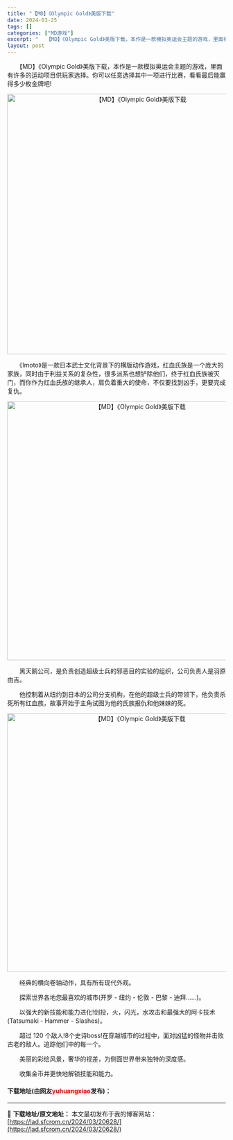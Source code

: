 ```yaml
---
title: "【MD】《Olympic Gold》美版下载"
date: 2024-03-25
tags: []
categories: ["MD游戏"]
excerpt: "　　【MD】《Olympic Gold》美版下载，本作是一款模拟奥运会主题的游戏，里面有许多的运动项目供玩家选择。你可以任意选择其中一项进行比赛，看看最后能赢得多少枚金牌吧! 　　《Imoto》是一款日本武士文化背景下的横版动作游戏，红血氏族是一个庞大的家族，同时由于利益关系的复杂性，很多派系也想铲&hellip;"
layout: post
---
```


 <p>　　【MD】《Olympic Gold》美版下载，本作是一款模拟奥运会主题的游戏，里面有许多的运动项目供玩家选择。你可以任意选择其中一项进行比赛，看看最后能赢得多少枚金牌吧!</p> <p align="center"><img align="" border="0" src="https://lad.sfcrom.cn/wp-content/uploads/2024/03/20240325_660110180f5e5.png" width="601" alt="【MD】《Olympic Gold》美版下载" /></p> <p>　　《Imoto》是一款日本武士文化背景下的横版动作游戏，红血氏族是一个庞大的家族，同时由于利益关系的复杂性，很多派系也想铲除他们，终于红血氏族被灭门，而你作为红血氏族的继承人，肩负着重大的使命，不仅要找到凶手，更要完成复仇。</p> <p align="center"><img align="" border="0" src="https://lad.sfcrom.cn/wp-content/uploads/2024/03/20240325_660110191bec5.png" width="598" alt="【MD】《Olympic Gold》美版下载" /></p> <p>　　黑天鹅公司，是负责创造超级士兵的邪恶目的实验的组织，公司负责人是羽原由吉。</p> <p>　　他控制着从纽约到日本的公司分支机构，在他的超级士兵的带领下，他负责杀死所有红血族，故事开始于主角试图为他的氏族报仇和他妹妹的死。</p> <p align="center"><img align="" border="0" src="https://lad.sfcrom.cn/wp-content/uploads/2024/03/20240325_6601101a4b200.png" width="597" alt="【MD】《Olympic Gold》美版下载" /></p> <p>　　经典的横向卷轴动作，具有所有现代外观。</p> <p>　　探索世界各地您最喜欢的城市(开罗 - 纽约 - 伦敦 - 巴黎 - 迪拜......)。</p> <p>　　以强大的新技能和能力进化!剑投，火，闪光，水攻击和最强大的阿卡技术(Tatsumaki - Hammer - Slashes)。</p> <p>　　超过 120 个敌人!8个史诗boss!在穿越城市的过程中，面对凶猛的怪物并击败古老的敌人。追踪他们中的每一个。</p> <p>　　美丽的彩绘风景，奢华的视差，为侧面世界带来独特的深度感。</p> <p>　　收集金币并更快地解锁技能和能力。</p> <p><h4>下载地址(由网友<font color="red">yuhuangxiao</font>发布)：</h4></p> 

---
📖 **下载地址/原文地址：** 本文最初发布于我的博客网站：[https://lad.sfcrom.cn/2024/03/20628/](https://lad.sfcrom.cn/2024/03/20628/)
